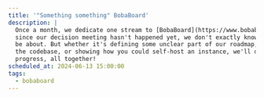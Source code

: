 ```yaml
---
title: '"Something something" BobaBoard'
description: |
  Once a month, we dedicate one stream to [BobaBoard](https://www.bobaboard.com). Unfortunately,
  since our decision meeting hasn't happened yet, we don't exactly know what this stream will
  be about. But whether it's defining some unclear part of our roadmap, documenting the current status of 
  the codebase, or showing how you could self-host an instance, we'll do some exciting
  progress, all together!
scheduled_at: 2024-06-13 15:00:00
tags:
  - bobaboard
---
```

